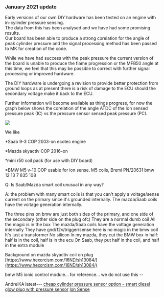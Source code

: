 ### January 2021 update 

Early versions of our own DIY hardware has been tested on an engine with in-cylinder pressure sensing.   
The data from this has been analysed and we have had some promising results.  
Our board has been able to produce a strong corelation for the angle of peak cylinder pressure and the signal processing method has been passed to MK for creation of the code. 

While we have had success with the peak pressure the current version of the board is unable to produce the flame progression or the MFB50 angle at this time, we feel that this may be possible to correct with further signal processing or improved hardware. 

The DIY hardware is undergoing a revision to provide better protection from ground loops as at present there is a risk of damage to the ECU should the secondary voltage make it back to the ECU.   

Further information will become available as things progress, for now the graph below shows the corelation of the angle ATDC of the Ion sensed pressure peak (IC) vs the pressure sensor sensed peak pressure (PC).  

![](Images/Ion-Angle-Graph.png)



We like 

*Saab 9-3 COP 2003-on ecotec engine

*Mazda skyactiv COP 2016-on  

*mini r50 coil pack (for use with DIY board)

*BMW M5 v-10 COP  usable for ion sense. M5 coils, Bremi PN/20631   bmw 12 13 7 835 108 

Q: Is Saab/Mazda smart coil unusual in any way?

A: the problem with many smart coils is that you can't apply a voltage/sense current on the primary since it's grounded internally. The mazda/Saab coils have the voltage generation internally. 

The three pins on bmw  are just both sides of the primary, and one side of the secondary (other side on the plug ofc)
They are a normal dumb coil
All the magic is in the box
The mazda/Saab coils have the voltage generation internally
They have gnd/12v/trigger/sense
here is no magic in the bmw coil
It's just a transformer
No silicon
In my mazda, they cut the BMW box in half: half is in the coil, half is in the ecu
On Saab, they put half in the coil, and half in the extra module

Background on mazda skyactiv coil on plug  [https://www.hexorcism.com/16ND/sh13084/](https://www.hexorcism.com/16ND/sh13084/)

bmw M5 ionic control module... for reference... we do not use this  --  

AndreiKA latest---
[cheap cylinder pressure sensor option - smart diesel glow plug with pressure sensor](https://rusefi.com/forum/viewtopic.php?p=34988#p34988) [Ion Sense](https://rusefi.com/forum/viewtopic.php?p=35035#p35035)


